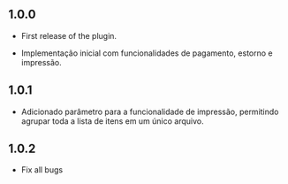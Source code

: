 ## 1.0.0
* First release of the plugin.

* Implementação inicial com funcionalidades de pagamento, estorno e impressão.

## 1.0.1

* Adicionado parâmetro para a funcionalidade de impressão, permitindo agrupar toda a lista de itens em um único arquivo.

## 1.0.2

* Fix all bugs
